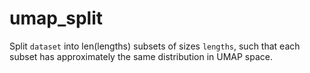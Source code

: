 # umap_split
Split `dataset` into len(lengths) subsets of sizes `lengths`, such that each subset has approximately the same distribution in UMAP space.
